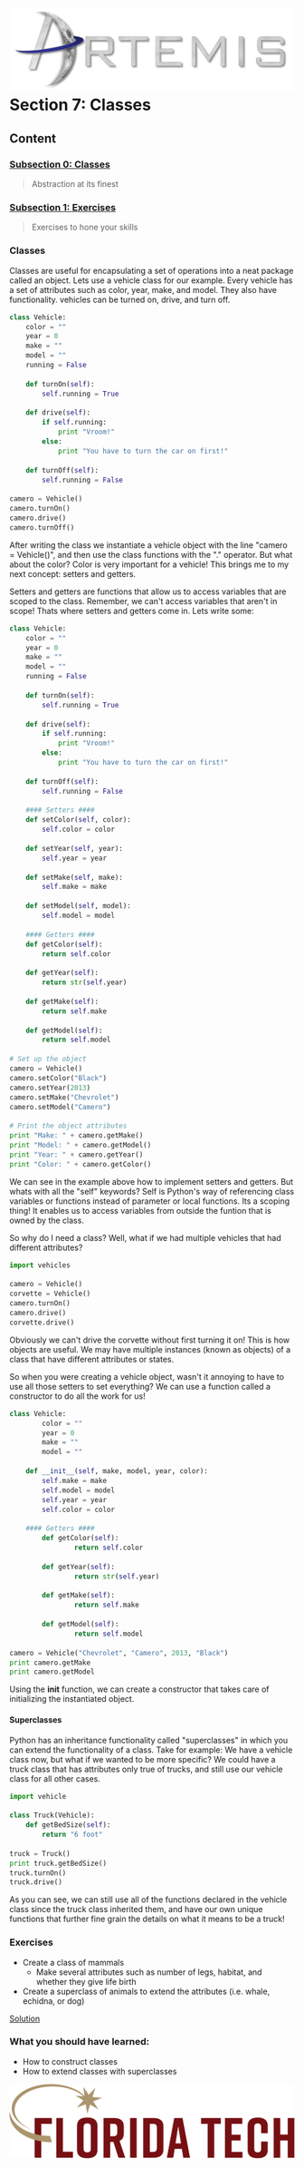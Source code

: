 ![](../images/artemis.png)
Section 7: Classes
=====

## Content

### [Subsection 0: Classes](#classes)
> Abstraction at its finest
### [Subsection 1: Exercises](#exercises)
> Exercises to hone your skills

### Classes

Classes are useful for encapsulating a set of operations into a neat package called an object. Lets use a vehicle class for our example. Every vehicle has a set of attributes such as color, year, make, and model. They also have functionality. vehicles can be turned on, drive, and turn off.

```python
class Vehicle:
	color = ""
	year = 0
	make = ""
	model = ""
	running = False
	
	def turnOn(self):
		self.running = True

	def drive(self):
		if self.running:
			print "Vroom!"
		else:
			print "You have to turn the car on first!"

	def turnOff(self):
		self.running = False

camero = Vehicle()
camero.turnOn()
camero.drive()
camero.turnOff()
```

After writing the class we instantiate a vehicle object with the line "camero = Vehicle()", and then use the class functions with the "." operator. But what about the color? Color is very important for a vehicle! This brings me to my next concept: setters and getters.

Setters and getters are functions that allow us to access variables that are scoped to the class. Remember, we can't access variables that aren't in scope! Thats where setters and getters come in. Lets write some:

```python
class Vehicle:
	color = ""
	year = 0
	make = ""
	model = ""
	running = False
	
	def turnOn(self):
		self.running = True

	def drive(self):
		if self.running:
			print "Vroom!"
		else:
			print "You have to turn the car on first!"

	def turnOff(self):
		self.running = False
	
	#### Setters ####
	def setColor(self, color):
		self.color = color

	def setYear(self, year):
		self.year = year

	def setMake(self, make):
		self.make = make

	def setModel(self, model):
		self.model = model
	
	#### Getters ####
	def getColor(self):
		return self.color

	def getYear(self):
		return str(self.year)

	def getMake(self):
		return self.make

	def getModel(self):
		return self.model

# Set up the object
camero = Vehicle()
camero.setColor("Black")
camero.setYear(2013)
camero.setMake("Chevrolet")
camero.setModel("Camero")

# Print the object attributes
print "Make: " + camero.getMake()
print "Model: " + camero.getModel()
print "Year: " + camero.getYear()
print "Color: " + camero.getColor()
```

We can see in the example above how to implement setters and getters. But whats with all the "self" keywords? Self is Python's way of referencing class variables or functions instead of parameter or local functions. Its a scoping thing! It enables us to access variables from outside the funtion that is owned by the class.

So why do I need a class? Well, what if we had multiple vehicles that had different attributes?

```python
import vehicles

camero = Vehicle()
corvette = Vehicle()
camero.turnOn()
camero.drive()
corvette.drive()
```

Obviously we can't drive the corvette without first turning it on! This is how objects are useful. We may have multiple instances (known as objects) of a class that have different attributes or states.

So when you were creating a vehicle object, wasn't it annoying to have to use all those setters to set everything? We can use a function called a constructor to do all the work for us!

```python
class Vehicle:
        color = ""
        year = 0
        make = ""
        model = ""

	def __init__(self, make, model, year, color):
		self.make = make
		self.model = model
		self.year = year
		self.color = color

	#### Getters ####
        def getColor(self):
                return self.color

        def getYear(self):
                return str(self.year)

        def getMake(self):
                return self.make

        def getModel(self):
                return self.model

camero = Vehicle("Chevrolet", "Camero", 2013, "Black")
print camero.getMake
print camero.getModel
```

Using the __init__ function, we can create a constructor that takes care of initializing the instantiated object. 

#### Superclasses

Python has an inheritance functionality called "superclasses" in which you can extend the functionality of a class. Take for example: We have a vehicle class now, but what if we wanted to be more specific? We could have a truck class that has attributes only true of trucks, and still use our vehicle class for all other cases.


```python
import vehicle

class Truck(Vehicle):
	def getBedSize(self):
		return "6 foot"

truck = Truck()
print truck.getBedSize()
truck.turnOn()
truck.drive()
```

As you can see, we can still use all of the functions declared in the vehicle class since the truck class inherited them, and have our own unique functions that further fine grain the details on what it means to be a truck!

### Exercises

* Create a class of mammals
	* Make several attributes such as number of legs, habitat, and whether they give life birth
* Create a superclass of animals to extend the attributes (i.e. whale, echidna, or dog)

[Solution](scripts/class.py)

### What you should have learned:

* How to construct classes
* How to extend classes with superclasses

![](../images/floridatech.png)
